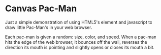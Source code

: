 # Canvas Pac-Man
Just a simple demonstration of using HTML5's element and javascript to draw little Pac-Man's in your web browser.

Each pac-man is given a random: size, color, and speed. When a pac-man hits the edge of the web browser, it bounces off the wall, reverses the direction its mouth is pointing and slightly opens or closes its mouth a bit.